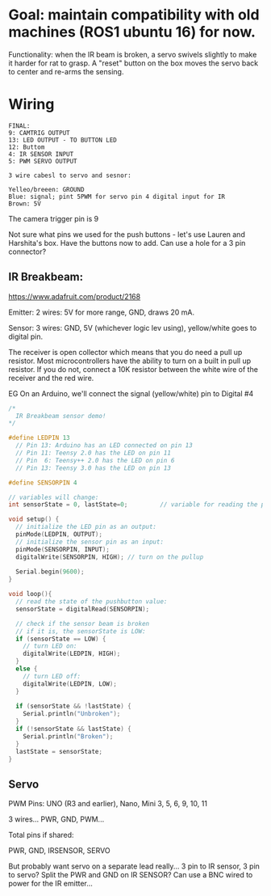 # Goal: maintain compatibility with old machines (ROS1 ubuntu 16) for now. 

Functionality: when the IR beam is broken, a servo swivels slightly to make it harder for rat to grasp. A "reset" button on the box moves the servo back to center and re-arms the sensing.

# Wiring
```
FINAL:
9: CAMTRIG OUTPUT
13: LED OUTPUT - TO BUTTON LED
12: Buttom
4: IR SENSOR INPUT
5: PWM SERVO OUTPUT

3 wire cabesl to servo and sesnor:

Yelleo/breeen: GROUND
Blue: signal; pint 5PWM for servo pin 4 digital input for IR
Brown: 5V
```
The camera trigger pin is 9

Not sure what pins we used for the push buttons - let's use Lauren and Harshita's box. Have the buttons now to add. Can use a hole for a 3 pin connector?

## IR Breakbeam:

https://www.adafruit.com/product/2168

Emitter: 2 wires:
5V for more range, GND, draws 20 mA.

Sensor: 3 wires:
GND, 5V (whichever logic lev using), yellow/white goes to digital pin.

The receiver is open collector which means that you do need a pull up resistor. Most microcontrollers have the ability to turn on a built in pull up resistor. If you do not, connect a 10K resistor between the white wire of the receiver and the red wire.

EG On an Arduino, we'll connect the signal (yellow/white) pin to Digital #4

```C
/* 
  IR Breakbeam sensor demo!
*/

#define LEDPIN 13
  // Pin 13: Arduino has an LED connected on pin 13
  // Pin 11: Teensy 2.0 has the LED on pin 11
  // Pin  6: Teensy++ 2.0 has the LED on pin 6
  // Pin 13: Teensy 3.0 has the LED on pin 13

#define SENSORPIN 4

// variables will change:
int sensorState = 0, lastState=0;         // variable for reading the pushbutton status

void setup() {
  // initialize the LED pin as an output:
  pinMode(LEDPIN, OUTPUT);      
  // initialize the sensor pin as an input:
  pinMode(SENSORPIN, INPUT);     
  digitalWrite(SENSORPIN, HIGH); // turn on the pullup
  
  Serial.begin(9600);
}

void loop(){
  // read the state of the pushbutton value:
  sensorState = digitalRead(SENSORPIN);

  // check if the sensor beam is broken
  // if it is, the sensorState is LOW:
  if (sensorState == LOW) {     
    // turn LED on:
    digitalWrite(LEDPIN, HIGH);  
  } 
  else {
    // turn LED off:
    digitalWrite(LEDPIN, LOW); 
  }
  
  if (sensorState && !lastState) {
    Serial.println("Unbroken");
  } 
  if (!sensorState && lastState) {
    Serial.println("Broken");
  }
  lastState = sensorState;
}
```

## Servo

PWM Pins:
UNO (R3 and earlier), Nano, Mini
3, 5, 6, 9, 10, 11

3 wires...
PWR, GND, PWM...

Total pins if shared:

PWR, GND, IRSENSOR, SERVO

But probably want servo on a separate lead really...
3 pin to IR sensor, 3 pin to servo?
Split the PWR and GND on IR SENSOR?
Can use a BNC wired to power for the IR emitter...
